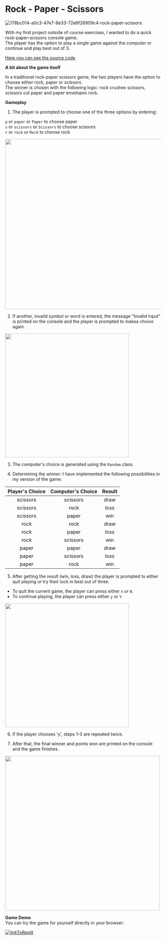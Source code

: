 # Rock - Paper - Scissors

![178bc014-a0c3-47e7-8e33-72e6f26909c4-rock-paper-scissors](https://github.com/ViktoriaValkova/CSharp-Fund-Additional-Projects/assets/132173101/cbd8eea9-de29-4f28-8d3c-d49081c38496)


With my first project outside of course exercises, I wanted to do a quick rock-paper-scissors console game.  
The player has the option to play a single game against the computer or continue and play best out of 3.

[Here you can see the source code](https://github.com/ViktoriaValkova/CSharp-Fund-Additional-Projects/blob/main/Rock-Paper-Scissors/Rock-Paper-Scissors.cs)

**A bit about the game itself**

In a traditional rock-paper scissors game, the two players have the option to choose either rock, paper or scissors.   
The winner is chosen with the following logic: rock crushes scissors, scissors cut paper and paper envelopes rock. 

**Gameplay**

1. The player is prompted to choose one of the three options by entering:

`p` or `paper` or `Paper` to choose paper  
`s` or `scissors` or `Scissors` to choose scissors   
`r` or `rock` or `Rock` to choose rock

<img src="https://github.com/ViktoriaValkova/CSharp-Fund-Additional-Projects/assets/132173101/889b3bbf-3135-4c5d-9044-79aefad33764" width="550" />

2. If another, invalid symbol or word is entered, the message "Invalid input" is printed on the console and the player is prompted to makea choice again. 

<img src="https://github.com/ViktoriaValkova/CSharp-Fund-Additional-Projects/assets/132173101/1c0d9c39-0c32-46c8-88be-d2d4ca95018c" width="400" />

3. The computer's choice is generated using the `Random` class. 

4. Determining the winner: I have implemented the following possibilities in my version of the game: 

| Player's Choice | Computer's Choice | Result |
|      :---:     |      :-----:       |  :---: |
|       scissors  |        scissors   |  draw  |
|       scissors  |         rock      |  loss  |
|       scissors  |        paper      |  win   |
|       rock      |        rock       |  draw  |
|       rock      |        paper      |  loss  |
|       rock      |        scissors   |  win   |
|       paper     |        paper      |  draw  |
|       paper     |        scissors   |  loss  |
|       paper     |        rock       |  win   |

5. After getting the result (win, loss, draw) the player is prompted to either quit playing or try their luck in best out of three. 

* To quit the current game, the player can press either `n` or `N`.
* To continue playing, the player can press either `y` or `Y`.

<img src="https://github.com/ViktoriaValkova/CSharp-Fund-Additional-Projects/assets/132173101/815d5f7c-6562-4289-8276-009d91c3444d" width="400" />

6. If the player chooses 'y', steps 1-3 are repeated twice. 

7. After that, the final winner and points won are printed on the console and the game finishes.

<img src="https://github.com/ViktoriaValkova/CSharp-Fund-Additional-Projects/assets/132173101/927b8e89-292c-470b-824a-8a8c14843813" width="500" />  



**Game Demo**  
You can try the game for yourself directly in your browser: 

[![linkToReplit](https://github.com/ViktoriaValkova/CSharp-Fund-Additional-Projects/assets/132173101/75268d23-e444-4b26-8d39-390f2a68b52e)](https://replit.com/@ViktoriaValkov1/RockPaperScissors-By-ViktoriaValkova)
